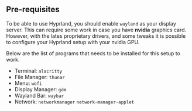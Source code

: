 ## Pre-requisites ##
To be able to use Hyprland, you should enable ```wayland``` as your display server. This can require some work in case you have **nvidia** graphics card. However, with the lates proprietary drivers, and some tweaks it is possible to configure your Hyprland setup with your nvidia GPU.

Below are the list of programs that needs to be installed for this setup to work.
* Terminal: ```alacritty```
* File Manager: ```thunar```
* Menu: ```wofi```
* Display Manager: ```gdm```
* Wayland Bar: ```waybar```
* Network: ```networkmanager``` ```network-manager-applet```
